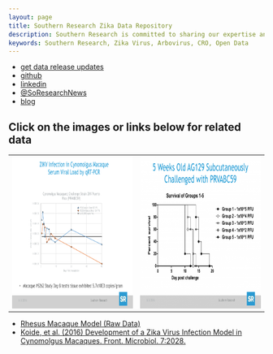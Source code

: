 ```yaml
---
layout: page
title: Southern Research Zika Data Repository
description: Southern Research is committed to sharing our expertise and our internal R&D data with the Zika community. 
keywords: Southern Research, Zika Virus, Arbovirus, CRO, Open Data
---
```


<div class="navbar">
  <div class="navbar-inner">
      <ul class="nav">
          <li><a href="http://eepurl.com/czr6sv">get data release updates</a></li>
          <li><a href="https://github.com/Southern-Research">github</a></li>
          <li><a href="http://www.linkedin.com/company/southernresearch">linkedin</a></li>
          <li><a href="https://twitter.com/SoResearchNews">@SoResearchNews</a></li>
          <li><a href="http://www.southernresearch.org/zika-virus/">blog</a></li>
      </ul>
  </div>
</div>
<h2>Click on the images or links below for related data</h2>
<table class="wide">
<tr>
  <td class="left">
    <a href="http://www.southernresearch.org/news/southern-research-demonstrates-zika-virus-infection-in-cynomolgus-macaques/">
        <img src="assets/publpics/Cyno.png" alt="Cynomolgus Macaque" title="Cynomolgus Macaque" height="300" width="300">
    </a>
  </td>
  <td class="right">
    <a href="http://www.southernresearch.org/news/ag129-mouse-model/">
        <img src="assets/publpics/AG129.png" alt="AG129 Mice" title="AG129 Mice" height="300" width="300">
    </a>
  </td>
</tr>

</table>

<div class="navbar">
  <div class="navbar-inner">
      <ul class="nav">
          <li><a href="{{ BASE_PATH }}/assets/rhesus_020417.pdf">Rhesus Macaque Model (Raw Data)</a></li>
          <li><a href="{{ BASE_PATH }}/assets/Development-of-a-Zika-Virus-Infection.pdf">Koide, et al. (2016) Development of a Zika Virus Infection Model in Cynomolgus Macaques. Front. Microbiol. 7:2028.</a></li>
      </ul>
  </div>
</div>
